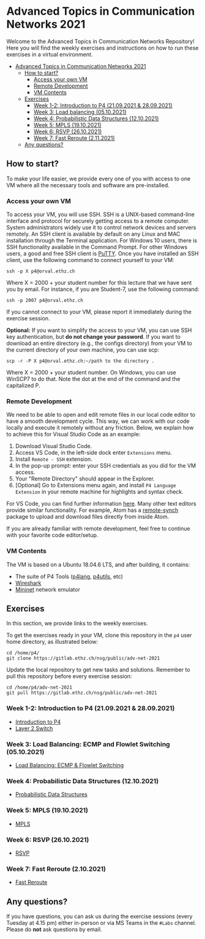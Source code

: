 # Advanced Topics in Communication Networks 2021

Welcome to the Advanced Topics in Communication Networks Repository!
Here you will find the weekly exercises and instructions on how to run these exercises in a virtual environment.

<!-- TOC depthTo:3 -->

- [Advanced Topics in Communication Networks 2021](#advanced-topics-in-communication-networks-2021)
  - [How to start?](#how-to-start)
    - [Access your own VM](#access-your-own-vm)
    - [Remote Development](#remote-development)
    - [VM Contents](#vm-contents)
  - [Exercises](#exercises)
    - [Week 1-2: Introduction to P4 (21.09.2021 & 28.09.2021)](#week-1-2-introduction-to-p4-21092021--28092021)
    - [Week 3: Load balancing (05.10.2021)](#week-3-load-balancing-ecmp-and-flowlet-switching-05102021)
    - [Week 4: Probabilistic Data Structures  (12.10.2021)](#week-4-probabilistic-data-structures-12102021)
    - [Week 5: MPLS (19.10.2021)](#week-5-mpls-19102021)
    - [Week 6: RSVP (26.10.2021)](#week-6-rsvp-26102021)
    - [Week 7: Fast Reroute (2.11.2021)](#week-7-fast-reroute-02112021)
  - [Any questions?](#any-questions)

<!-- /TOC -->

## How to start?

To make your life easier, we provide every one of you with access to one VM where all the necessary tools and software are pre-installed.

### Access your own VM

To access your VM, you will use SSH. SSH is a UNIX-based command-line interface and protocol for securely getting access
to a remote computer. System administrators widely use it to control network devices
and servers remotely. An SSH client is available by default on any Linux and MAC installation
through the Terminal application. For Windows 10 users, there is SSH functionality available in the Command Prompt. For other Windows users, a good and free SSH client is [PuTTY](https://www.chiark.greenend.org.uk/~sgtatham/putty/).
Once you have installed an SSH client, use the following command to connect yourself to your
VM:

```
ssh -p X p4@orval.ethz.ch
```

Where X = 2000 + your student number for this lecture that we have sent you by email.
For instance, if you are Student-7, use the following command:

```
ssh -p 2007 p4@orval.ethz.ch
```

If you cannot connect to your VM,
please report it immediately during the exercise session.

**Optional:**
If you want to simplify the access to your VM, you can use SSH key authentication, but **do not change your
password**. If you want to download an entire directory (e.g., the configs directory) from your
VM to the current directory of your own machine, you can use scp:

```
scp -r -P X p4@orval.ethz.ch:~/path to the directory .
```

Where X = 2000 + your student number. On Windows, you can use WinSCP7 to do that. Note the
dot at the end of the command and the capitalized P.

### Remote Development

We need to be able to open and edit remote files in our local code editor to have a smooth development cycle. This way, we can work with our code locally and execute it remotely without any friction. Below, we explain how to achieve this for Visual Studio Code as an example:

1) Download Visual Studio Code.
2) Access VS Code, in the left-side dock enter `Extensions` menu.
3) Install `Remote - SSH` extension.
4) In the pop-up prompt: enter your SSH credentials as you did for the VM access.
5) Your "Remote Directory" should appear in the Explorer.
6) [Optional] Go to Extensions menu again, and install `P4 Language Extension` in your remote machine for highlights and syntax check.

For VS Code, you can find further information [here](https://code.visualstudio.com/docs/remote/ssh).
Many other text editors provide similar functionality. For example, Atom has a [remote-synch](https://atom.io/packages/remote-sync) package to upload and download files directly from inside Atom.

If you are already familiar with remote development, feel free to continue with your favorite code editor/setup.


<!-- #### VM Credentials

During the lecture, we will have two types of exercises. First, we will have p4-based exercises. Then, we will have exercises based on the mini-Internet.
We will use two different users for the two types of exercises. For the p4-based exercises please use the login `p4`, and for the mini-Internet-based exercises please use the login `mini_internet`.
We have sent you your password by email. It is the same for both logins. If you have not received your password please let us know immediately. -->

### VM Contents

The VM is based on a Ubuntu 18.04.6 LTS, and after building, it contains:

* The suite of P4 Tools ([p4lang](https://github.com/p4lang/), [p4utils](https://github.com/nsg-ethz/p4-utils), etc)
* [Wireshark](https://www.wireshark.org/)
* [Mininet](http://mininet.org/) network emulator

## Exercises

In this section, we provide links to the weekly exercises.

To get the exercises ready in your VM, clone this repository in the `p4` user home directory, as illustrated below:

```
cd /home/p4/
git clone https://gitlab.ethz.ch/nsg/public/adv-net-2021
```

Update the local repository to get new tasks and solutions.
Remember to pull this repository before every exercise session:

```
cd /home/p4/adv-net-2021
git pull https://gitlab.ethz.ch/nsg/public/adv-net-2021
```

### Week 1-2: Introduction to P4 (21.09.2021 & 28.09.2021)

* [Introduction to P4](./01-P4_Introduction)
* [Layer 2 Switch](./02-L2_Switching)

### Week 3: Load Balancing: ECMP and Flowlet Switching (05.10.2021)

 * [Load Balancing: ECMP & Flowlet Switching](./03-Load_Balancing)

### Week 4: Probabilistic Data Structures (12.10.2021)

 * [Probabilistic Data Structures](./04-Probabilistic_Data_Structures)

### Week 5: MPLS (19.10.2021)

 * [MPLS](./05-MPLS)

### Week 6: RSVP (26.10.2021)

 * [RSVP](./06-RSVP)

### Week 7: Fast Reroute (2.10.2021)

  * [Fast Reroute](./07-Fast-Reroute)


## Any questions?

If you have questions, you can ask us during the exercise sessions (every Tuesday at 4.15 pm) either in-person or via MS Teams in the `#Labs` channel. Please do **not** ask questions by email.
